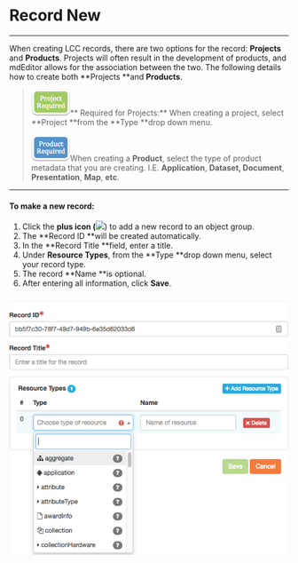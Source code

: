# Record New

---

When creating LCC records, there are two options for the record: **Projects** and **Products**. Projects will often result in the development of products, and mdEditor allows for the association between the two. The following details how to create both **Projects **and **Products**.

> ![](/assets/project_required_small.png)** Required for Projects:** When creating a project, select **Project **from the **Type **drop down menu.
>
> ![](/assets/product_required_small.png)When creating a **Product**, select the type of product metadata that you are creating. I.E. **Application**, **Dataset, Document**, **Presentation**, **Map**, **etc**.

---

#### **To make a new record:**

1. Click the **plus icon \(**![](https://adiwg.gitbooks.io/mdeditor/content/v/0f34b4eb41e0ced01c4c34b14a8fee12e2e03b05/assets/symbol_plus_16.png)\) to add a new record to an object group.
2. The **Record ID **will be created automatically.
3. In the **Record Title **field, enter a title.
4. Under **Resource Types**, from the **Type **drop down menu, select your record type.
5. The record **Name **is optional.
6. After entering all information, click **Save**. 

![](/assets/d77960d1-4323-475a-ac06-83d11a45d67f.png)

